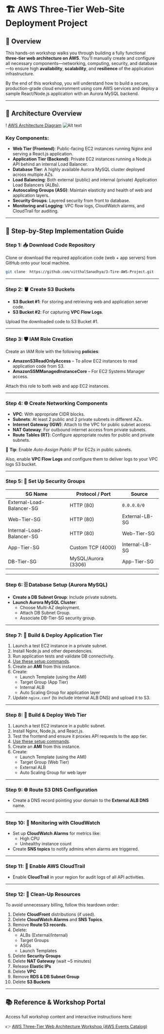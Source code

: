 # 🏗️ AWS Three-Tier Web-Site Deployment Project

## 📘 Overview

This hands-on workshop walks you through building a fully functional **three-tier web architecture on AWS**. You'll manually create and configure all necessary components—networking, computing, security, and database—to ensure high **availability**, **scalability**, and **resilience** of the application infrastructure.

By the end of this workshop, you will understand how to build a secure, production-grade cloud environment using core AWS services and deploy a sample React/Node.js application with an Aurora MySQL backend.

---

## 🧭 Architecture Overview

! [AWS Architecture Diagram](https://drive.google.com/file/d/1Vj4owcFLKJj7GeEBa-rOJYjifMZBvjgs/view?usp=sharing)
<img title="3-Tier-Architecture" alt="Alt text" src="https://drive.google.com/file/d/1Vj4owcFLKJj7GeEBa-rOJYjifMZBvjgs/view?usp=sharing">

### Key Components:

- **Web Tier (Frontend)**: Public-facing EC2 instances running Nginx and serving a React.js application.
- **Application Tier (Backend)**: Private EC2 instances running a Node.js API behind an internal Load Balancer.
- **Database Tier**: A highly available Aurora MySQL cluster deployed across multiple AZs.
- **Load Balancing**: Both external (public) and internal (private) Application Load Balancers (ALBs).
- **Autoscaling Groups (ASG)**: Maintain elasticity and health of web and application layers.
- **Security Groups**: Layered security from front to database.
- **Monitoring and Logging**: VPC flow logs, CloudWatch alarms, and CloudTrail for auditing.

---

## 🔁 Step-by-Step Implementation Guide

### Step 1: 📥 Download Code Repository

Clone or download the required application code (web + app servers) from GitHub onto your local machine.

```bash
git clone  https://github.com/vitthalSanadhya/3-Tire-AWS-Project.git
```

---

### Step 2: 🪣 Create S3 Buckets

- **S3 Bucket #1**: For storing and retrieving web and application server code.
- **S3 Bucket #2**: For capturing **VPC Flow Logs**.

Upload the downloaded code to S3 Bucket #1.

---

### Step 3: 🛡️ IAM Role Creation

Create an IAM Role with the following **policies**:

- **AmazonS3ReadOnlyAccess** – To allow EC2 instances to read application code from S3.
- **AmazonSSMManagedInstanceCore** – For EC2 Systems Manager access.

Attach this role to both web and app EC2 instances.

---

### Step 4: 🌐 Create Networking Components

- **VPC**: With appropriate CIDR blocks.
- **Subnets**: At least 2 public and 2 private subnets in different AZs.
- **Internet Gateway (IGW)**: Attach to the VPC for public subnet access.
- **NAT Gateway**: For outbound internet access from private subnets.
- **Route Tables (RT)**: Configure appropriate routes for public and private subnets.

📝 **Tip**: Enable _Auto-Assign Public IP_ for EC2s in public subnets.

Also, enable **VPC Flow Logs** and configure them to deliver logs to your VPC logs S3 bucket.

---

### Step 5: 🔐 Set Up Security Groups

| SG Name                   | Protocol / Port     | Source         |
| ------------------------- | ------------------- | -------------- |
| External-Load-Balancer-SG | HTTP (80)           | `0.0.0.0/0`    |
| Web-Tier-SG               | HTTP (80)           | External-LB-SG |
| Internal-Load-Balancer-SG | HTTP (80)           | Web-Tier-SG    |
| App-Tier-SG               | Custom TCP (4000)   | Internal-LB-SG |
| DB-Tier-SG                | MySQL/Aurora (3306) | App-Tier-SG    |

---

### Step 6: 🗄️ Database Setup (Aurora MySQL)

- **Create a DB Subnet Group**: Include private subnets.
- **Launch Aurora MySQL Cluster**:
  - Choose Multi-AZ deployment.
  - Attach DB Subnet Group.
  - Associate DB-Tier-SG security group.

---

### Step 7: 🧪 Build & Deploy Application Tier

1. Launch a test EC2 instance in a private subnet.
2. Install Node.js and other dependencies.
3. Run application tests and validate DB connectivity.
4. [Use these setup commands](https://github.com/vitthalSanadhya/3-Tire-AWS-Project/main/app-server-commands).
5. Create an **AMI** from this instance.
6. Create:
   - Launch Template (using the AMI)
   - Target Group (App Tier)
   - Internal ALB
   - Auto Scaling Group for application layer
7. Update `nginx.conf` (to include internal ALB DNS) and upload it to S3.

---

### Step 8: 🧪 Build & Deploy Web Tier

1. Launch a test EC2 instance in a public subnet.
2. Install Nginx, Node.js, and React.js.
3. Test the frontend and ensure it proxies API requests to the app tier.
4. [Use these setup commands](https://github.com/vitthalSanadhya/3-Tire-AWS-Project/main/web-server-commands).
5. Create an **AMI** from this instance.
6. Create:
   - Launch Template (using the AMI)
   - Target Group (Web Tier)
   - External ALB
   - Auto Scaling Group for web layer

---

### Step 9: 🌐 Route 53 DNS Configuration

- Create a DNS record pointing your domain to the **External ALB DNS** name.

---

### Step 10: 🔔 Monitoring with CloudWatch

- Set up **CloudWatch Alarms** for metrics like:
  - High CPU
  - Unhealthy instance count
- Create **SNS topics** to notify admins when alarms are triggered.

---

### Step 11: 📜 Enable AWS CloudTrail

- Enable **CloudTrail** in your region for audit logs of all API activities.

---

### Step 12: 🧹 Clean-Up Resources

To avoid unnecessary billing, follow this teardown order:

1. Delete **CloudFront** distributions (if used).
2. Delete **CloudWatch Alarms** and **SNS Topics**.
3. Remove **Route 53 records**.
4. Delete:
   - ALBs (External/Internal)
   - Target Groups
   - ASGs
   - Launch Templates
5. Delete **Security Groups**
6. Delete **NAT Gateway** (wait ~5 minutes)
7. Release **Elastic IPs**
8. Delete **VPC**
9. Remove **RDS & DB Subnet Group**
10. Delete **S3 Buckets**

---

## 📚 Reference & Workshop Portal

Access full workshop content and interactive instructions here:

👉 [AWS Three-Tier Web Architecture Workshop (AWS Events Catalog)](https://catalog.us-east-1.prod.workshops.aws/workshops/85cd2bb2-7f79-4e96-bdee-8078e469752a/en-US)
